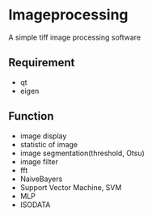 # Imageprocessing
A simple tiff image processing software

## Requirement
- qt
- eigen

## Function

- image display
- statistic of image
- image segmentation(threshold, Otsu)
- image filter
- fft
- NaiveBayers
- Support Vector Machine, SVM
- MLP
- ISODATA
